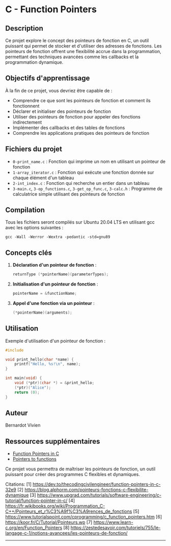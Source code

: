 # C - Function Pointers

## Description
Ce projet explore le concept des pointeurs de fonction en C, un outil puissant qui permet de stocker et d'utiliser des adresses de fonctions. Les pointeurs de fonction offrent une flexibilité accrue dans la programmation, permettant des techniques avancées comme les callbacks et la programmation dynamique.

## Objectifs d'apprentissage
À la fin de ce projet, vous devriez être capable de :
- Comprendre ce que sont les pointeurs de fonction et comment ils fonctionnent
- Déclarer et initialiser des pointeurs de fonction
- Utiliser des pointeurs de fonction pour appeler des fonctions indirectement
- Implémenter des callbacks et des tables de fonctions
- Comprendre les applications pratiques des pointeurs de fonction

## Fichiers du projet
- `0-print_name.c` : Fonction qui imprime un nom en utilisant un pointeur de fonction
- `1-array_iterator.c` : Fonction qui exécute une fonction donnée sur chaque élément d'un tableau
- `2-int_index.c` : Fonction qui recherche un entier dans un tableau
- `3-main.c`, `3-op_functions.c`, `3-get_op_func.c`, `3-calc.h` : Programme de calculatrice simple utilisant des pointeurs de fonction

## Compilation
Tous les fichiers seront compilés sur Ubuntu 20.04 LTS en utilisant gcc avec les options suivantes :
```
gcc -Wall -Werror -Wextra -pedantic -std=gnu89
```

## Concepts clés
1. **Déclaration d'un pointeur de fonction** :
   ```c
   returnType (*pointerName)(parameterTypes);
   ```

2. **Initialisation d'un pointeur de fonction** :
   ```c
   pointerName = &functionName;
   ```

3. **Appel d'une fonction via un pointeur** :
   ```c
   (*pointerName)(arguments);
   ```

## Utilisation
Exemple d'utilisation d'un pointeur de fonction :

```c
#include 

void print_hello(char *name) {
    printf("Hello, %s!\n", name);
}

int main(void) {
    void (*ptr)(char *) = &print_hello;
    (*ptr)("Alice");
    return (0);
}
```

## Auteur
Bernardot Vivien

## Ressources supplémentaires
- [Function Pointers in C](https://www.geeksforgeeks.org/function-pointer-in-c/)
- [Pointers to functions](https://publications.gbdirect.co.uk//c_book/chapter5/function_pointers.html)

Ce projet vous permettra de maîtriser les pointeurs de fonction, un outil puissant pour créer des programmes C flexibles et dynamiques.

Citations:
[1] https://dev.to/thecodingcivilengineer/function-pointers-in-c-32e9
[2] https://blog.alphorm.com/pointeurs-fonctions-c-flexibilite-dynamique
[3] https://www.upgrad.com/tutorials/software-engineering/c-tutorial/function-pointer-in-c/
[4] https://fr.wikibooks.org/wiki/Programmation_C-C++/Pointeurs_et_r%C3%A9f%C3%A9rences_de_fonctions
[5] https://www.tutorialspoint.com/cprogramming/c_function_pointers.htm
[6] https://koor.fr/C/Tutorial/Pointeurs.wp
[7] https://www.learn-c.org/en/Function_Pointers
[8] https://zestedesavoir.com/tutoriels/755/le-langage-c-1/notions-avancees/les-pointeurs-de-fonction/

---